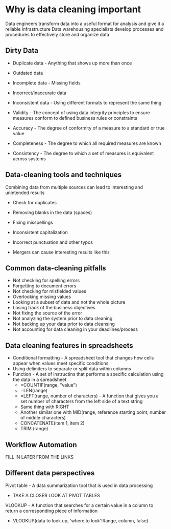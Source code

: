 # Why is data cleaning important

Data engineers transform data into a useful format for analysis and give it a reliable infrastructure
Data warehousing specialists develop processes and procedures to effectively store and organize data

## Dirty Data

* Duplicate data - Anything that shows up more than once
* Outdated data
* Incomplete data - Missing fields
* Incorrect/inaccurate data
* Inconsistent data - Using different formats to represent the same thing

* Validity - The concept of using data integrity principles to ensure measures conform to defined business rules or constraints
* Accuracy - The degree of conformity of a measure to a standard or true value
* Completeness - The degree to which all required measures are known
* Consistency - The degree to which a set of measures is equivalent across systems

## Data-cleaning tools and techniques

Combining data from multiple sources can lead to interesting and unintended results

* Check for duplicates
* Removing blanks in the data (spaces)
* Fixing misspellings
* Inconsistent capitalization
* Incorrect punctuation and other typos

* Mergers can cause interesting results like this

## Common data-cleaning pitfalls

* Not checking for spelling errors
* Forgetting to document errors
* Not checking for misfielded values
* Overlooking missing values
* Looking at a subset of data and not the whole picture
* Losing track of the business objectives
* Not fixing the source of the error
* Not analyzing the system prior to data cleaning
* Not backing up your data prior to data cleansing
* Not accounting for data cleaning in your deadlines/process

## Data cleaning features in spreadsheets

* Conditional formatting - A spreadsheet tool that changes how cells appear when values meet specific conditions
* Using delimiters to separate or split data within columns
* Function - A set of instructins that performs a specific calculation using the data in a spreadsheet
  * =COUNTIF(range, "value")
  * =LEN(range)
  * =LEFT(range, number of characters) - A function that gives you a set number of characters from the left side of a text string
  * Same thing with RIGHT
  * Another similar one with MID(range, reference starting point, number of middle characters)
  * CONCATENATE(item 1, item 2)
  * TRIM (range)

## Workflow Automation

FILL IN LATER FROM THE LINKS

## Different data perspectives

Pivot table - A data summarization tool that is used in data processing

* TAKE A CLOSER LOOK AT PIVOT TABLES

VLOOKUP - A function that searches for a certain value in a column to return a corresponding piece of information

* VLOOKUP(data to look up, 'where to look'!Range, column, false)
